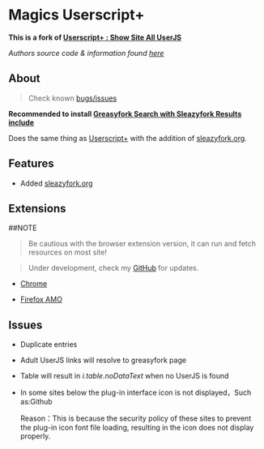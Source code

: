 # Magics Userscript+

**This is a fork of [Userscript+ : Show Site All UserJS](https://greasyfork.org/scripts/24508)**

_Authors source code & information found [here](https://github.com/jae-jae/Userscript-Plus#userscript)_

## About

> Check known [bugs/issues](#bugs)

**Recommended to install [Greasyfork Search with Sleazyfork Results include](https://greasyfork.org/scripts/23840)**

Does the same thing as [Userscript+](https://greasyfork.org/scripts/24508) with the addition of [sleazyfork.org](https://sleazyfork.org).

## Features

- Added [sleazyfork.org](https://sleazyfork.org)

## Extensions

##NOTE
> Be cautious with the browser extension version, it can run and fetch resources on most site!

> Under development, check my [GitHub](https://github.com/magicoflolis/Userscript-Plus) for updates.

- [Chrome](https://github.com/magicoflolis/Userscript-Plus)

- [Firefox AMO](https://addons.mozilla.org/firefox/addon/userscript-plus)

## Issues

- Duplicate entries

- Adult UserJS links will resolve to greasyfork page

- Table will result in *i.table.noDataText* when no UserJS is found

- In some sites below the plug-in interface icon is not displayed，Such as:Github

    Reason：This is because the security policy of these sites to prevent the plug-in icon font file loading, resulting in the icon does not display properly.
